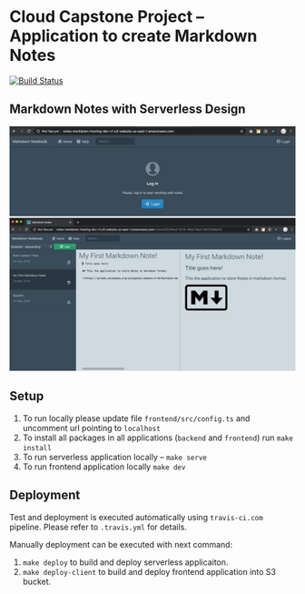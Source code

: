 # Cloud Capstone Project – Application to create Markdown Notes

[![Build Status](https://travis-ci.com/vladimir-kazan/aws-cloud-developer-capstone.svg?token=zxPyrm14pyehF19ofyyj&branch=master)](https://travis-ci.com/vladimir-kazan/aws-cloud-developer-capstone)

## Markdown Notes with Serverless Design

![img/md-notes-login.png](img/md-notes-login.png)
![img/md-notes-page.png](img/md-notes-page.png)

## Setup

1. To run locally please update file `frontend/src/config.ts` and uncomment url pointing to `localhost`
2. To install all packages in all applications (`backend` and `frontend`) run `make install`
3. To run serverless application locally – `make serve`
4. To run frontend application locally `make dev`

## Deployment

Test and deployment is executed automatically using `travis-ci.com` pipeline. Please refer to `.travis.yml` for details.

Manually deployment can be executed with next command:

1. `make deploy` to build and deploy serverless applicaiton.
2. `make deploy-client` to build and deploy frontend application into S3 bucket.
